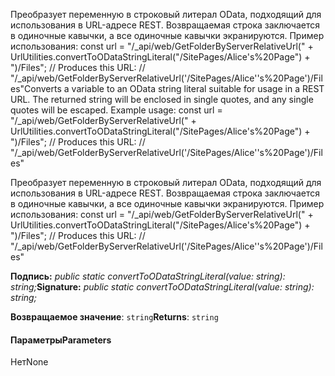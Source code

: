 <span data-ttu-id="2ed5b-p101">Преобразует переменную в строковый литерал OData, подходящий для использования в URL-адресе REST. Возвращаемая строка заключается в одиночные кавычки, а все одиночные кавычки экранируются. Пример использования: const url = "/_api/web/GetFolderByServerRelativeUrl(" + UrlUtilities.convertToODataStringLiteral("/SitePages/Alice's%20Page") + ")/Files"; // Produces this URL: // "/_api/web/GetFolderByServerRelativeUrl('/SitePages/Alice''s%20Page')/Files"</span><span class="sxs-lookup"><span data-stu-id="2ed5b-p101">Converts a variable to an OData string literal suitable for usage in a REST URL. The returned string will be enclosed in single quotes, and any single quotes will be escaped. Example usage: const url = "/_api/web/GetFolderByServerRelativeUrl(" + UrlUtilities.convertToODataStringLiteral("/SitePages/Alice's%20Page") + ")/Files"; // Produces this URL: // "/_api/web/GetFolderByServerRelativeUrl('/SitePages/Alice''s%20Page')/Files"</span></span>




Преобразует переменную в строковый литерал OData, подходящий для использования в URL-адресе REST. Возвращаемая строка заключается в одиночные кавычки, а все одиночные кавычки экранируются. Пример использования: const url = "/_api/web/GetFolderByServerRelativeUrl(" + UrlUtilities.convertToODataStringLiteral("/SitePages/Alice's%20Page") + ")/Files"; // Produces this URL: // "/_api/web/GetFolderByServerRelativeUrl('/SitePages/Alice''s%20Page')/Files"

<span data-ttu-id="2ed5b-105">**Подпись:** _public static convertToODataStringLiteral(value: string): string;_</span><span class="sxs-lookup"><span data-stu-id="2ed5b-105">**Signature:** _public static convertToODataStringLiteral(value: string): string;_</span></span>

<span data-ttu-id="2ed5b-106">**Возвращаемое значение**: `string`</span><span class="sxs-lookup"><span data-stu-id="2ed5b-106">**Returns**: `string`</span></span>





#### <a name="parameters"></a><span data-ttu-id="2ed5b-107">Параметры</span><span class="sxs-lookup"><span data-stu-id="2ed5b-107">Parameters</span></span>
<span data-ttu-id="2ed5b-108">Нет</span><span class="sxs-lookup"><span data-stu-id="2ed5b-108">None</span></span>


